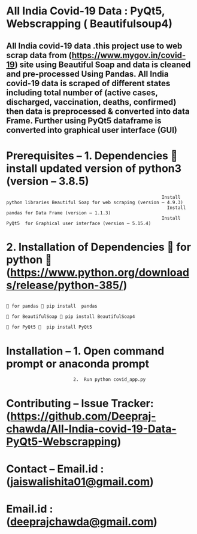 # All India Covid-19 Data : PyQt5, Webscrapping ( Beautifulsoup4)

## All India covid-19 data .this project use to web scrap data from (https://www.mygov.in/covid-19) site using Beautiful Soap and data is cleaned and pre-processed Using Pandas. All India covid-19 data is scraped of different states including total number of (active cases, discharged, vaccination, deaths, confirmed) then data is preprocessed &amp; converted into data Frame. Further using PyQt5 dataframe is converted into graphical user interface (GUI)

# Prerequisites –    1. Dependencies  install updated version of python3 (version – 3.8.5)
                                                              Install python libraries Beautiful Soap for web scraping (version – 4.9.3)
	                                                            Install pandas for Data Frame (version – 1.1.3)
                                                              Install PyQt5  for Graphical user interface (version – 5.15.4) 
#                      2. Installation of Dependencies  for python  (https://www.python.org/downloads/release/python-385/)
                                                                                         for pandas  pip install  pandas
                                                                                         for BeautifulSoap  pip install BeautifulSoap4
                                                                                         for PyQt5   pip install PyQt5

# Installation – 1.  Open command prompt or anaconda prompt 
                             2.  Run python covid_app.py
# Contributing – Issue Tracker: (https://github.com/Deepraj-chawda/All-India-covid-19-Data-PyQt5-Webscrapping)
# Contact – Email.id : (jaiswalishita01@gmail.com)
#            Email.id : (deeprajchawda@gmail.com)

